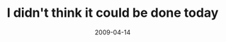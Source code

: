 ---
layout: base.njk
title : 'I didn&#39;t think it could be done today' 
view_title : 'I didn&#39;t think it could be done today' 
year : '2009' 
date : '2009-04-14' 
img_file : '/drawing/ididntthinkitcouldbedonetoday.png' 
html_file : 'ididntthinkitcouldbedonetoday' 
next_html : 'imnotafraidanymore.html' 
year_order : '131' 
permalink : "title/{{html_file}}.html"
---